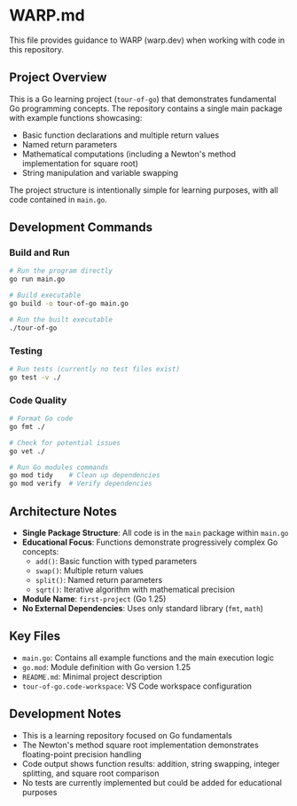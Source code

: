 # WARP.md

This file provides guidance to WARP (warp.dev) when working with code in this repository.

## Project Overview

This is a Go learning project (`tour-of-go`) that demonstrates fundamental Go programming concepts. The repository contains a single main package with example functions showcasing:

- Basic function declarations and multiple return values
- Named return parameters  
- Mathematical computations (including a Newton's method implementation for square root)
- String manipulation and variable swapping

The project structure is intentionally simple for learning purposes, with all code contained in `main.go`.

## Development Commands

### Build and Run
```bash
# Run the program directly
go run main.go

# Build executable
go build -o tour-of-go main.go

# Run the built executable
./tour-of-go
```

### Testing
```bash
# Run tests (currently no test files exist)
go test -v ./
```

### Code Quality
```bash
# Format Go code
go fmt ./

# Check for potential issues
go vet ./

# Run Go modules commands
go mod tidy    # Clean up dependencies
go mod verify  # Verify dependencies
```

## Architecture Notes

- **Single Package Structure**: All code is in the `main` package within `main.go`
- **Educational Focus**: Functions demonstrate progressively complex Go concepts:
  - `add()`: Basic function with typed parameters
  - `swap()`: Multiple return values
  - `split()`: Named return parameters
  - `sqrt()`: Iterative algorithm with mathematical precision
- **Module Name**: `first-project` (Go 1.25)
- **No External Dependencies**: Uses only standard library (`fmt`, `math`)

## Key Files

- `main.go`: Contains all example functions and the main execution logic
- `go.mod`: Module definition with Go version 1.25
- `README.md`: Minimal project description
- `tour-of-go.code-workspace`: VS Code workspace configuration

## Development Notes

- This is a learning repository focused on Go fundamentals
- The Newton's method square root implementation demonstrates floating-point precision handling
- Code output shows function results: addition, string swapping, integer splitting, and square root comparison
- No tests are currently implemented but could be added for educational purposes
